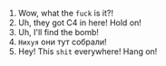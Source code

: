 1. Wow, what the `fuck` is it?!
2. Uh, they got C4 in here! Hold on!
3. Uh, I'll find the bomb!
4. `Нихуя` они тут собрали!
5. Hey! This `shit` everywhere! Hang on!